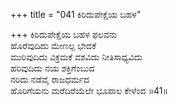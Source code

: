 +++
title = "041 ಕಿರಿದುಪೇಕ್ಷೆಯ ಬಹಳ"

+++
ಕಿರಿದುಪೇಕ್ಷೆಯ ಬಹಳ ಫಲವನು  
ಹೊರೆವುದಿದು ಮೇಣಲ್ಪ ಭೇದಕೆ  
ಮುರಿವುದಿದು ವಿಕ್ರಮಕೆ ವಶವಿದು ನೀತಿಸಾಧ್ಯವಿದು  
ಹರಿವುದಿದು ನಯ ಶಕ್ತಿಗೆಂಬುದ  
ನರಿದು ನಡೆವೈ ರಾಜಧರ್ಮದ  
ಹೊರಿಗೆಯನು ಮರೆದಿರೆಯೆಲೇ ಭೂಪಾಲ ಕೇಳೆಂದ     ॥41॥